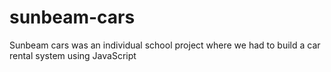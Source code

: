 # sunbeam-cars
Sunbeam cars was an individual school project where we had to
build a car rental system using JavaScript
